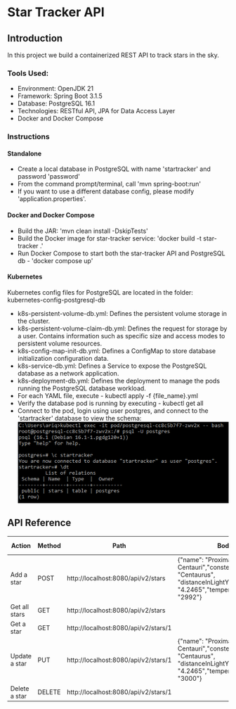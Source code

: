 # Star Tracker API

## Introduction
In this project we build a containerized REST API to track stars in the sky.

### Tools Used:
* Environment: OpenJDK 21
* Framework: Spring Boot 3.1.5
* Database: PostgreSQL 16.1
* Technologies: RESTful API, JPA for Data Access Layer
* Docker and Docker Compose

### Instructions

#### Standalone
* Create a local database in PostgreSQL with name 'startracker' and password 'password'
* From the command prompt/terminal, call 'mvn spring-boot:run'
* If you want to use a different database config, please modify 'application.properties'.

#### Docker and Docker Compose
* Build the JAR: 'mvn clean install -DskipTests'
* Build the Docker image for star-tracker service: 'docker build -t star-tracker .'
* Run Docker Compose to start both the star-tracker API and PostgreSQL db - 'docker compose up'

#### Kubernetes
Kubernetes config files for PostgreSQL are located in the folder: kubernetes-config-postgresql-db
* k8s-persistent-volume-db.yml: Defines the persistent volume storage in the cluster.
* k8s-persistent-volume-claim-db.yml: Defines the request for storage by a user. Contains information such as specific size and access modes to persistent volume resources.
* k8s-config-map-init-db.yml: Defines a ConfigMap to store database initialization configuration data.
* k8s-service-db.yml: Defines a Service to expose the PostgreSQL database as a network application.
* k8s-deployment-db.yml: Defines the deployment to manage the pods running the PostgreSQL database workload.
* For each YAML file, execute - kubectl apply -f {file_name}.yml
* Verify the database pod is running by executing - kubectl get all
* Connect to the pod, login using user postgres, and connect to the 'startracker' database to view the schema:
  ![alt text](https://github.com/aemtenan/star-tracker/blob/main/src/main/resources/static/k8s-db-schema.png?raw=true)


## API Reference

| Action        | Method | Path                                 | Body                                                                                                                      | HTTP response |
|---------------|--------|--------------------------------------|---------------------------------------------------------------------------------------------------------------------------|---------------|
| Add a star    | POST   | http://localhost:8080/api/v2/stars   | {"name": "Proxima Centauri","constellation": "Centaurus", "distanceInLightYears": "4.2465","temperatureInKelvin": "2992"} | 201           |
| Get all stars | GET    | http://localhost:8080/api/v2/stars   |                                                                                                                           | 200           |
| Get a star    | GET    | http://localhost:8080/api/v2/stars/1 |                                                                                                                           | 200           |
| Update a star | PUT    | http://localhost:8080/api/v2/stars/1 | {"name": "Proxima Centauri","constellation": "Centaurus", "distanceInLightYears": "4.2465","temperatureInKelvin": "3000"} | 200           |
| Delete a star | DELETE | http://localhost:8080/api/v2/stars/1 |                                                                                                                           | 204           |

